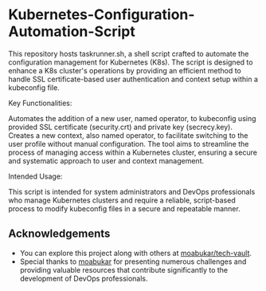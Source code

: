 # Kubernetes-Configuration-Automation-Script
This repository hosts taskrunner.sh, a shell script crafted to automate the configuration management for Kubernetes (K8s). The script is designed to enhance a K8s cluster's operations by providing an efficient method to handle SSL certificate-based user authentication and context setup within a kubeconfig file.

Key Functionalities:

Automates the addition of a new user, named operator, to kubeconfig using provided SSL certificate (security.crt) and private key (secrecy.key).
Creates a new context, also named operator, to facilitate switching to the user profile without manual configuration.
The tool aims to streamline the process of managing access within a Kubernetes cluster, ensuring a secure and systematic approach to user and context management.

Intended Usage:

This script is intended for system administrators and DevOps professionals who manage Kubernetes clusters and require a reliable, script-based process to modify kubeconfig files in a secure and repeatable manner.


## Acknowledgements
- You can explore this project along with others at [moabukar/tech-vault](https://github.com/moabukar/tech-vault).
- Special thanks to [moabukar](https://github.com/moabukar) for presenting numerous challenges and providing valuable resources that contribute significantly to the development of DevOps professionals.
